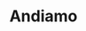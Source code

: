 ---
title: "Andiamo"
url: /ciudad-autonoma-de-buenos-aires/andiamo-avenida-cabildo/
shop: menaje del hogar
---